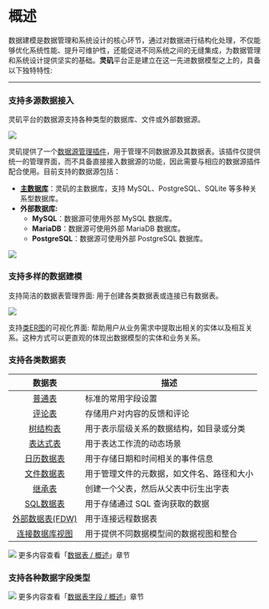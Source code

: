 # 概述
数据建模是数据管理和系统设计的核心环节，通过对数据进行结构化处理，不仅能够优化系统性能、提升可维护性，还能促进不同系统之间的无缝集成，为数据管理和系统设计提供坚实的基础。**灵矶**平台正是建立在这一先进数据模型之上的，具备以下独特特性:

---

### 支持多源数据接入
灵矶平台的数据源支持各种类型的数据库、文件或外部数据源。

![](/datasource.png)

灵矶提供了一个[数据源管理插件](./datasource/data-source-management.md)，用于管理不同数据源及其数据表。该插件仅提供统一的管理界面，而不具备直接接入数据源的功能，因此需要与相应的数据源插件配合使用。目前支持的数据源包括：

- **[主数据库](./datasource/data-source-main.md)**：灵矶的主数据库，支持 MySQL、PostgreSQL、SQLite 等多种关系型数据库。
- **外部数据库:**
  - **MySQL**：数据源可使用外部 MySQL 数据库。
  - **MariaDB**：数据源可使用外部 MariaDB 数据库。
  - **PostgreSQL**：数据源可使用外部 PostgreSQL 数据库。

![](/REST_API.png)

### 支持多样的数据建模
支持简洁的数据表管理界面: 用于创建各类数据表或连接已有数据表。

![](/datasource_createtable.png)

支持[类ER图](./datasource/tool.md)的可视化界面: 帮助用户从业务需求中提取出相关的实体以及相互关系。这种方式可以更直观的体现出数据模型的实体和业务关系。

<!-- TODO: 插入图片 -->

### 支持各类数据表
| 数据表 | 描述                     |
|:-------:|-----------------------|
| [普通表](./collection/general-collection.md) | 标准的常用字段设置        |
| [评论表](./collection/) | 存储用户对内容的反馈和评论 |
| [树结构表](./collection/collection-tree.md) | 用于表示层级关系的数据结构，如目录或分类 |
| [表达式表](./collection/workflow-dynamic-calculation.md) | 用于表达工作流的动态场景 |
| [日历数据表](./collection/calendar-collection.md) | 用于存储日期和时间相关的事件信息 |
| [文件数据表](./collection/file-collection.md) | 用于管理文件的元数据，如文件名、路径和大小 |
| [继承表](./collection/inheritance-collection.md) | 创建一个父表，然后从父表中衍生出字表 |
| [SQL数据表](./collection/sql.md) | 用于存储通过 SQL 查询获取的数据 |
| [外部数据表(FDW)](./collection/collection-fdw.md) | 用于连接远程数据表 |
| [连接数据库视图](./collection/collection-view.md) | 用于提供不同数据模型间的数据视图和整合 |

![](../../../../public/datasource_createtable.png)
更多内容查看「[数据表 / 概述](./collection/overview.md)」章节

### 支持各种数据字段类型
![](../../../../public/datasource_fields.png)
更多内容查看「[数据表字段 / 概述](./field/overview.md)」章节
